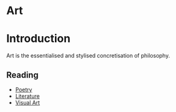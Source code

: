 <head>
    <meta name="verification" content="google-site-verification: googleb21df23a57bafe18.html">
</head>

# Art
# Introduction
Art is the essentialised and stylised concretisation of philosophy.

## Reading
- [Poetry](https://pranigopu.github.io/art/poetry)
- [Literature](https://pranigopu.github.io/art/literature)
- [Visual Art](https://pranigopu.github.io/art/visual-art)